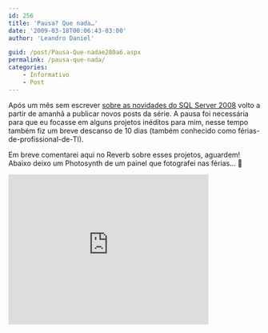 ```yaml
---
id: 256
title: 'Pausa? Que nada…'
date: '2009-03-18T00:06:43-03:00'
author: 'Leandro Daniel'

guid: /post/Pausa-Que-nadae280a6.aspx
permalink: /pausa-que-nada/
categories:
    - Informativo
    - Post
---
```


Após um mês sem escrever [sobre as novidades do SQL Server 2008](http://www.leandrodaniel.com//?tag=/sql+server+2008) volto a partir de amanhã a publicar novos posts da série. A pausa foi necessária para que eu focasse em alguns projetos inéditos para mim, nesse tempo também fiz um breve descanso de 10 dias (também conhecido como férias-de-profissional-de-TI).

Em breve comentarei aqui no Reverb sobre esses projetos, aguardem! Abaixo deixo um Photosynth de um painel que fotografei nas férias… 🙂

 <iframe frameborder="0" height="300" loading="lazy" src="http://photosynth.net/embed.aspx?cid=11d08312-f13e-4947-8dea-9cf190055a5f" width="400"></iframe>